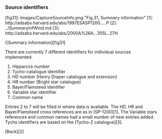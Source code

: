 <h3 id="sourceidentif"> Source identifiers </h3>
[fig31]: Images/CaptureSourceInfo.png "Fig.31, Summary information"
[1]: http://adsabs.harvard.edu/abs/1997ESASP1200.....P
[2]: ../SummaryInfWind.md
[3]: http://adsabs.harvard.edu/abs/2000A%26A...355L..27H

![Summary information][fig31]

There are currently 7 different identifiers for individual sources implemented:

1.  Hipparcos number 
2.  Tycho-catalogue identifier 
2.  HD number (Henry Draper catalogue and extension)
3.  HR number (Bright star catalogue)
4.  Bayer/Flamsteed identifier
5.  Variable star identifier
6.  Common name

Entries 2 to 7 will be filled in where data is available. The HD, HR and Bayer/Flamsteed cross references are as in [SP-1200][1]. The Variable stars references and common names had a small number of new entries added. Tycho identifiers are based on the [Tycho-2 catalogue][3].

[Back][2]